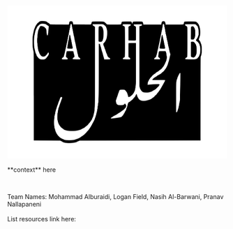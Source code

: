 <img src="logo.png" alt="Alt text" width="1000" height="350">
<p> **context** here </p> 
<br>
<p>Team Names: Mohammad Alburaidi, Logan Field, Nasih Al-Barwani, Pranav Nallapaneni 
<br>
<br>
List resources link here:
</p>
